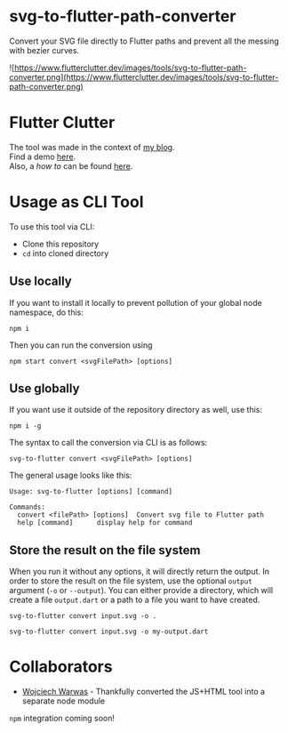# svg-to-flutter-path-converter

Convert your SVG file directly to Flutter paths and prevent all the messing with bezier curves.

![https://www.flutterclutter.dev/images/tools/svg-to-flutter-path-converter.png](https://www.flutterclutter.dev/images/tools/svg-to-flutter-path-converter.png)

# Flutter Clutter

The tool was made in the context of [my blog](https://www.flutterclutter.dev).   
Find a demo [here](https://www.flutterclutter.dev/tools/svg-to-flutter-path-converter/).  
Also, a _how to_ can be found [here](https://www.flutterclutter.dev/flutter/tutorials/svg-to-flutter-path/2020/678/).

# Usage as CLI Tool

To use this tool via CLI:  

* Clone this repository
* `cd` into cloned directory

## Use locally

If you want to install it locally to prevent pollution of your global node namespace, do this:

```
npm i
```

Then you can run the conversion using 

```
npm start convert <svgFilePath> [options]
```

## Use globally

If you want use it outside of the repository directory as well, use this:

```
npm i -g
```

The syntax to call the conversion via CLI is as follows:

```
svg-to-flutter convert <svgFilePath> [options]
```

The general usage looks like this:

```
Usage: svg-to-flutter [options] [command]

Commands:
  convert <filePath> [options]  Convert svg file to Flutter path
  help [command]      display help for command
```

## Store the result on the file system

When you run it without any options, it will directly return the output.
In order to store the result on the file system, use the optional `output` argument (`-o` or `--output`).
You can either provide a directory, which will create a file `output.dart` or a path to a file you want to have created.

```
svg-to-flutter convert input.svg -o .
```

```
svg-to-flutter convert input.svg -o my-output.dart
```

# Collaborators

* [Wojciech Warwas](https://github.com/obiwanzenobi) - Thankfully converted the JS+HTML tool into a separate node module

`npm` integration coming soon!